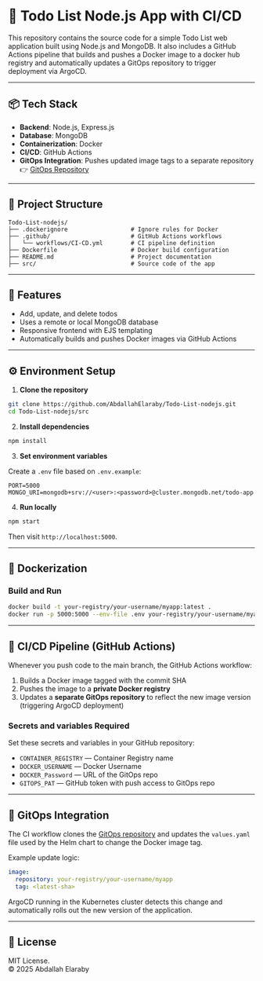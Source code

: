 # 📝 Todo List Node.js App with CI/CD

This repository contains the source code for a simple Todo List web application built using Node.js and MongoDB. It also includes a GitHub Actions pipeline that builds and pushes a Docker image to a docker hub registry and automatically updates a GitOps repository to trigger deployment via ArgoCD.  

---

## 📦 Tech Stack

- **Backend**: Node.js, Express.js
- **Database**: MongoDB
- **Containerization**: Docker
- **CI/CD**: GitHub Actions
- **GitOps Integration**: Pushes updated image tags to a separate repository
    👉 [GitOps Repository](https://github.com/AbdallahElaraby/Todo-List-nodejs-GitOps)

---

## 📁 Project Structure

```
Todo-List-nodejs/
├── .dockerignore                  # Ignore rules for Docker
├── .github/                       # GitHub Actions workflows
│   └── workflows/CI-CD.yml        # CI pipeline definition
├── Dockerfile                     # Docker build configuration
├── README.md                      # Project documentation
├── src/                           # Source code of the app
```

---


## 🚀 Features

- Add, update, and delete todos
- Uses a remote or local MongoDB database
- Responsive frontend with EJS templating
- Automatically builds and pushes Docker images via GitHub Actions

---

## ⚙️ Environment Setup

1. **Clone the repository**

```bash
git clone https://github.com/AbdallahElaraby/Todo-List-nodejs.git
cd Todo-List-nodejs/src
```

2. **Install dependencies**

```bash
npm install
```

3. **Set environment variables**

Create a `.env` file based on `.env.example`:

```env
PORT=5000
MONGO_URI=mongodb+srv://<user>:<password>@cluster.mongodb.net/todo-app
```

4. **Run locally**

```bash
npm start
```

Then visit `http://localhost:5000`.

---

## 🐳 Dockerization

### Build and Run

```bash
docker build -t your-registry/your-username/myapp:latest .
docker run -p 5000:5000 --env-file .env your-registry/your-username/myapp:latest
```

---

## 🔄 CI/CD Pipeline (GitHub Actions)

Whenever you push code to the main branch, the GitHub Actions workflow:

1. Builds a Docker image tagged with the commit SHA
2. Pushes the image to a **private Docker registry**
3. Updates a **separate GitOps repository** to reflect the new image version (triggering ArgoCD deployment)

### Secrets and variables Required

Set these secrets and variables in your GitHub repository:

- `CONTAINER_REGISTRY` — Container Registry name
- `DOCKER_USERNAME` — Docker Username
- `DOCKER_Password` — URL of the GitOps repo
- `GITOPS_PAT` — GitHub token with push access to GitOps repo

---

## 🔁 GitOps Integration

The CI workflow clones the [GitOps repository](https://github.com/AbdallahElaraby/todo-list-gitops) and updates the `values.yaml` file used by the Helm chart to change the Docker image tag.

Example update logic:
```yaml
image:
  repository: your-registry/your-username/myapp
  tag: <latest-sha>
```

ArgoCD running in the Kubernetes cluster detects this change and automatically rolls out the new version of the application.

---

## 📝 License

MIT License.  
© 2025 Abdallah Elaraby
